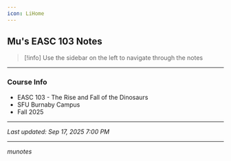 ```yaml
---
icon: LiHome
---
```

## Mu's EASC 103 Notes

> [!info] Use the sidebar on the left to navigate through the notes

---
### Course Info
- EASC 103 - The Rise and Fall of the Dinosaurs
- SFU Burnaby Campus
- Fall 2025

---

*Last updated: Sep 17, 2025 7:00 PM*

---
*munotes*

